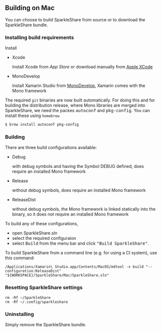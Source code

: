 ## Building on Mac

You can choose to build SparkleShare from source or to download the SparkleShare bundle.


### Installing build requirements


Install

* Xcode
  
  Install Xcode from *App Store* or download manually from [Apple XCode](https://developer.apple.com/xcode/)

* MonoDevelop

  Install Xamarin Studio from [MonoDevelop](http://monodevelop.com/download/), Xamarin comes with the Mono framework

The required `git` binaries are now built automatically. For doing this and for building the distribution release, where Mono libraries are merged into SparkleShare, we need 
 the packes <tt>autoconf</tt> and <tt>pkg-config</tt>. You can install these using `homebrew`

```bash
$ brew install autoconf pkg-config
```

### Building

There are three build configurations available:

* Debug

  with debug symbols and having the Symbol DEBUG defined, does require an installed Mono framework
  
* Release

  without debug symbols, does require an installed Mono framework
  
* ReleaseDist

  without debug symbols, the Mono framework is linked statically into the binary, so it does not require an installed Mono framework

To build any of these configurations,

* open SparkleShare.sln
* select the required configuraion
* select <tt>Build</tt> from the menu bar and click <tt>"Build SparkleShare"</tt>.

To build SparkleShare from a command line (e.g. for using a CI system), use this command:

```
/Applications/Xamarin\ Studio.app/Contents/MacOS/mdtool -v build "--configuration:ReleaseDist" "${WORKSPACE}/SparkleShare/Mac/SparkleShare.sln"
```

### Resetting SparkleShare settings

```
rm -Rf ~/SparkleShare
rm -Rf ~/.config/sparkleshare
```


### Uninstalling

Simply remove the SparkleShare bundle.

